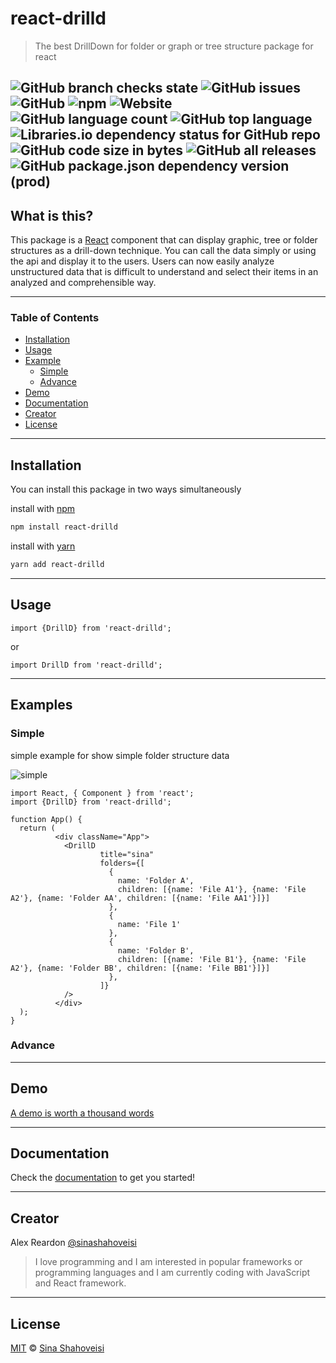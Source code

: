# react-drilld

> The best DrillDown for folder or graph or tree structure package for react

![GitHub branch checks state](https://img.shields.io/github/checks-status/sinashahoveisi/react-drilld/master?logo=github&style=plastic)
![GitHub issues](https://img.shields.io/github/issues/sinashahoveisi/react-drilld?logo=github&style=plastic)
![GitHub](https://img.shields.io/github/license/sinashahoveisi/react-drilld?style=plastic)
![npm](https://img.shields.io/npm/v/react-drilld?logo=npm&style=plastic)
![Website](https://img.shields.io/website?down_message=offline&style=plastic&up_message=online&url=https%3A%2F%2Fsinasho.ir)
![GitHub language count](https://img.shields.io/github/languages/count/sinashahoveisi/react-drilld?logo=TypeScript&style=plastic)
![GitHub top language](https://img.shields.io/github/languages/top/sinashahoveisi/react-drilld?logo=TypeScript&style=plastic)
![Libraries.io dependency status for GitHub repo](https://img.shields.io/librariesio/github/sinashahoveisi/react-drilld?style=plastic)
![GitHub code size in bytes](https://img.shields.io/github/languages/code-size/sinashahoveisi/react-drilld?style=plastic)
![GitHub all releases](https://img.shields.io/github/downloads/sinashahoveisi/react-drilld/total?logo=github&style=plastic)
![GitHub package.json dependency version (prod)](https://img.shields.io/github/package-json/dependency-version/sinashahoveisi/react-drilld/react?style=plastic)
---

## What is this?

This package is a [React] component that can display graphic, tree or folder structures as a drill-down technique.
You can call the data simply or using the api and display it to the users.
Users can now easily analyze unstructured data that is difficult to understand and select their items in an analyzed and comprehensible way.

---

### Table of Contents

- [Installation](#installation)
- [Usage](#usage)
- [Example](#examples)
  - [Simple](#simple)
  - [Advance](#advance)
- [Demo](#demo)
- [Documentation](#documentation)
- [Creator](#creator)
- [License](#license)

---

## Installation
You can install this package in two ways simultaneously

install with [npm]
```sh
npm install react-drilld
```

install with [yarn]
```sh
yarn add react-drilld
```
---

## Usage

```tsx
import {DrillD} from 'react-drilld';
```
or
```tsx
import DrillD from 'react-drilld';
```
---

## Examples

### Simple

simple example for show simple folder structure data

![simple]

```tsx
import React, { Component } from 'react';
import {DrillD} from 'react-drilld';

function App() {
  return (
          <div className="App">
            <DrillD
                    title="sina"
                    folders={[
                      {
                        name: 'Folder A',
                        children: [{name: 'File A1'}, {name: 'File A2'}, {name: 'Folder AA', children: [{name: 'File AA1'}]}]
                      },
                      {
                        name: 'File 1'
                      },
                      {
                        name: 'Folder B',
                        children: [{name: 'File B1'}, {name: 'File A2'}, {name: 'Folder BB', children: [{name: 'File BB1'}]}]
                      },
                    ]}
            />
          </div>
  );
}
```
### Advance

---

## Demo

[A demo is worth a thousand words](https://react-drild.sinasho.ir)

---

## Documentation

Check the [documentation](https://react-drild.sinasho.ir) to get you started!

---

## Creator

Alex Reardon [@sinashahoveisi](https://sinasho.ir)

> I love programming and I am interested in popular frameworks or programming languages and I am currently coding with JavaScript and React framework.

---

## License
[MIT][license] © [Sina Shahoveisi][author]

[react]: http://reactjs.org

[npm]: https://docs.npmjs.com/cli/install

[yarn]: https://docs.yarn.com/cli/install

[author]: https://github.com/sinashahoveisi

[simple]: https://react-drilld.sinasho.ir/assets/simple.gif

[license]: license